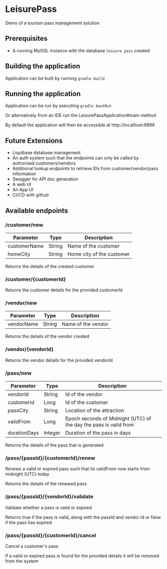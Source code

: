 # LeisurePass
Demo of a tourism pass management solution

## Prerequisites
* A running MySQL instance with the database `leisure_pass` created

## Building the application
Application can be built by running `gradle build`

## Running the application
Application can be run by executing `gradle bootRun`

Or alternatively from an IDE run the LeisurePassApplication#main method

By default the application will then be accessible at http://localhost:9999

## Future Extensions
* Liquibase database management
* An auth system such that the endpoints can only be called by authorised customers/vendors
* Additional lookup endpoints to retrieve IDs from customer/vendor/pass information
* Swagger for API doc generation
* A web UI
* An App UI
* CI/CD with github

## Available endpoints
### /customer/new
| Parameter    | Type   | Description |
|--------------|--------|-------------|
| customerName | String | Name of the customer |
| homeCity     | String | Home city of the customer |

Returns the details of the created customer

### /customer/{customerId}
Returns the customer details for the provided customerId

### /vendor/new
| Parameter    | Type   | Description |
|--------------|--------|-------------|
| vendorName   | String | Name of the vendor |

Returns the details of the vendor created

### /vendor/{vendorId}
Returns the vendor details for the provided vendorId

### /pass/new
| Parameter    | Type   | Description |
|--------------|--------|-------------|
| vendorId | String | Id of the vendor |
| customerId     | Long | Id of the customer |
| passCity | String | Location of the attraction |
| validFrom | Long | Epoch seconds of Midnight (UTC) of the day the pass is valid from |
| durationDays | Integer | Duration of the pass in days |

Returns the details of the pass that is generated

### /pass/{passId}/{customerId}/renew
Renews a valid or expired pass such that its validFrom now starts from midnight (UTC) today

Returns the details of the renewed pass

### /pass/{passId}/{vendorId}/validate
Validate whether a pass is valid or expired

Returns true if the pass is valid, along with the passId and vendor Id or false if the pass has expired

### /pass/{passId}/{customerId}/cancel
Cancel a customer's pass

If a valid or expired pass is found for the provided details it will be removed from the system 